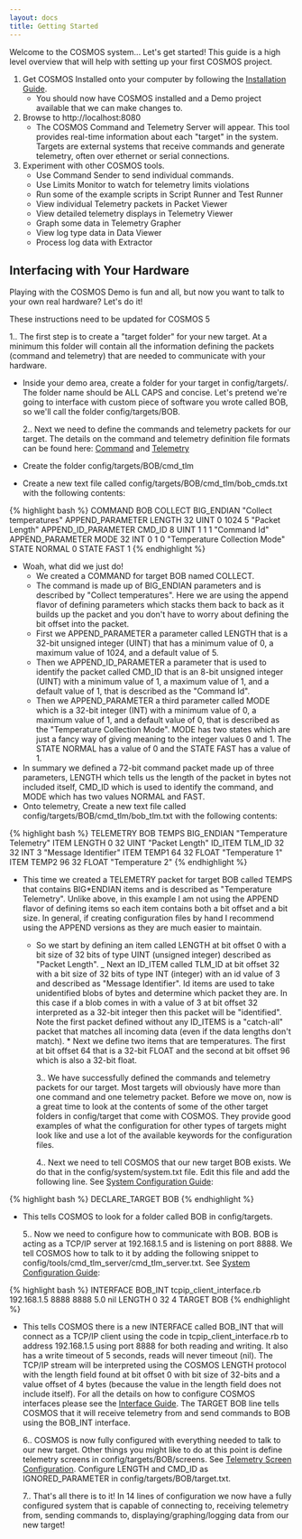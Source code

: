 ```yaml
---
layout: docs
title: Getting Started
---
```


Welcome to the COSMOS system... Let's get started! This guide is a high level overview that will help with setting up your first COSMOS project.

1. Get COSMOS Installed onto your computer by following the [Installation Guide](/docs/installation).
   - You should now have COSMOS installed and a Demo project available that we can make changes to.
2. Browse to http://localhost:8080
   - The COSMOS Command and Telemetry Server will appear. This tool provides real-time information about each "target" in the system. Targets are external systems that receive commands and generate telemetry, often over ethernet or serial connections.
3. Experiment with other COSMOS tools.
   - Use Command Sender to send individual commands.
   - Use Limits Monitor to watch for telemetry limits violations
   - Run some of the example scripts in Script Runner and Test Runner
   - View individual Telemetry packets in Packet Viewer
   - View detailed telemetry displays in Telemetry Viewer
   - Graph some data in Telemetry Grapher
   - View log type data in Data Viewer
   - Process log data with Extractor

## Interfacing with Your Hardware

Playing with the COSMOS Demo is fun and all, but now you want to talk to your own real hardware? Let's do it!

<div class="note unreleased">
  <p>These instructions need to be updated for COSMOS 5</p>
</div>

1.. The first step is to create a "target folder" for your new target. At a minimum this folder will contain all the information defining the packets (command and telemetry) that are needed to communicate with your hardware.

- Inside your demo area, create a folder for your target in config/targets/. The folder name should be ALL CAPS and concise. Let's pretend we're going to interface with custom piece of software you wrote called BOB, so we'll call the folder config/targets/BOB.

  2.. Next we need to define the commands and telemetry packets for our target. The details on the command and telemetry definition file formats can be found here: [Command](/docs/command) and [Telemetry](/docs/telemetry)

- Create the folder config/targets/BOB/cmd_tlm
- Create a new text file called config/targets/BOB/cmd_tlm/bob_cmds.txt with the following contents:

{% highlight bash %}
COMMAND BOB COLLECT BIG_ENDIAN "Collect temperatures"
APPEND_PARAMETER LENGTH 32 UINT 0 1024 5 "Packet Length"
APPEND_ID_PARAMETER CMD_ID 8 UINT 1 1 1 "Command Id"
APPEND_PARAMETER MODE 32 INT 0 1 0 "Temperature Collection Mode"
STATE NORMAL 0
STATE FAST 1
{% endhighlight %}

- Woah, what did we just do!
  - We created a COMMAND for target BOB named COLLECT.
  - The command is made up of BIG_ENDIAN parameters and is described by "Collect temperatures". Here we are using the append flavor of defining parameters which stacks them back to back as it builds up the packet and you don't have to worry about defining the bit offset into the packet.
  - First we APPEND_PARAMETER a parameter called LENGTH that is a 32-bit unsigned integer (UINT) that has a minimum value of 0, a maximum value of 1024, and a default value of 5.
  - Then we APPEND_ID_PARAMETER a parameter that is used to identify the packet called CMD_ID that is an 8-bit unsigned integer (UINT) with a minimum value of 1, a maximum value of 1, and a default value of 1, that is described as the "Command Id".
  - Then we APPEND_PARAMETER a third parameter called MODE which is a 32-bit integer (INT) with a minimum value of 0, a maximum value of 1, and a default value of 0, that is described as the "Temperature Collection Mode". MODE has two states which are just a fancy way of giving meaning to the integer values 0 and 1. The STATE NORMAL has a value of 0 and the STATE FAST has a value of 1.
- In summary we defined a 72-bit command packet made up of three parameters, LENGTH which tells us the length of the packet in bytes not included itself, CMD_ID which is used to identify the command, and MODE which has two values NORMAL and FAST.
- Onto telemetry, Create a new text file called config/targets/BOB/cmd_tlm/bob_tlm.txt with the following contents:

{% highlight bash %}
TELEMETRY BOB TEMPS BIG_ENDIAN "Temperature Telemetry"
ITEM LENGTH 0 32 UINT "Packet Length"
ID_ITEM TLM_ID 32 32 INT 3 "Message Identifier"
ITEM TEMP1 64 32 FLOAT "Temperature 1"
ITEM TEMP2 96 32 FLOAT "Temperature 2"
{% endhighlight %}

- This time we created a TELEMETRY packet for target BOB called TEMPS that contains BIG\*ENDIAN items and is described as "Temperature Telemetry". Unlike above, in this example I am not using the APPEND flavor of defining items so each item contains both a bit offset and a bit size. In general, if creating configuration files by hand I recommend using the APPEND versions as they are much easier to maintain.

  - So we start by defining an item called LENGTH at bit offset 0 with a bit size of 32 bits of type UINT (unsigned integer) described as "Packet Length".
    \_ Next an ID_ITEM called TLM_ID at bit offset 32 with a bit size of 32 bits of type INT (integer) with an id value of 3 and described as "Message Identifier". Id items are used to take unidentified blobs of bytes and determine which packet they are. In this case if a blob comes in with a value of 3 at bit offset 32 interpreted as a 32-bit integer then this packet will be "identified". Note the first packet defined without any ID_ITEMS is a "catch-all" packet that matches all incoming data (even if the data lengths don't match). \* Next we define two items that are temperatures. The first at bit offset 64 that is a 32-bit FLOAT and the second at bit offset 96 which is also a 32-bit float.

    3.. We have successfully defined the commands and telemetry packets for our target. Most targets will obviously have more than one command and one telemetry packet. Before we move on, now is a great time to look at the contents of some of the other target folders in config/target that come with COSMOS. They provide good examples of what the configuration for other types of targets might look like and use a lot of the available keywords for the configuration files.

    4.. Next we need to tell COSMOS that our new target BOB exists. We do that in the config/system/system.txt file. Edit this file and add the following line. See [System Configuration Guide](/docs/system):

{% highlight bash %}
DECLARE_TARGET BOB
{% endhighlight %}

- This tells COSMOS to look for a folder called BOB in config/targets.

  5.. Now we need to configure how to communicate with BOB. BOB is acting as a TCP/IP server at 192.168.1.5 and is listening on port 8888. We tell COSMOS how to talk to it by adding the following snippet to config/tools/cmd_tlm_server/cmd_tlm_server.txt. See [System Configuration Guide](/docs/system):

{% highlight bash %}
INTERFACE BOB_INT tcpip_client_interface.rb 192.168.1.5 8888 8888 5.0 nil LENGTH 0 32 4
TARGET BOB
{% endhighlight %}

- This tells COSMOS there is a new INTERFACE called BOB_INT that will connect as a TCP/IP client using the code in tcpip_client_interface.rb to address 192.168.1.5 using port 8888 for both reading and writing. It also has a write timeout of 5 seconds, reads will never timeout (nil). The TCP/IP stream will be interpreted using the COSMOS LENGTH protocol with the length field found at bit offset 0 with bit size of 32-bits and a value offset of 4 bytes (because the value in the length field does not include itself). For all the details on how to configure COSMOS interfaces please see the [Interface Guide](/docs/interfaces). The TARGET BOB line tells COSMOS that it will receive telemetry from and send commands to BOB using the BOB_INT interface.

  6.. COSMOS is now fully configured with everything needed to talk to our new target. Other things you might like to do at this point is define telemetry screens in config/targets/BOB/screens. See [Telemetry Screen Configuration](/docs/screens). Configure LENGTH and CMD_ID as IGNORED_PARAMETER in config/targets/BOB/target.txt.

  7.. That's all there is to it! In 14 lines of configuration we now have a fully configured system that is capable of connecting to, receiving telemetry from, sending commands to, displaying/graphing/logging data from our new target!
